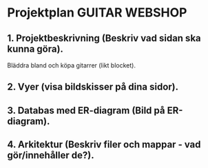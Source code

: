 # Projektplan	GUITAR WEBSHOP

## 1. Projektbeskrivning (Beskriv vad sidan ska kunna göra).
Bläddra bland och köpa gitarrer (likt blocket).
## 2. Vyer (visa bildskisser på dina sidor).
## 3. Databas med ER-diagram (Bild på ER-diagram).
## 4. Arkitektur (Beskriv filer och mappar - vad gör/innehåller de?).


